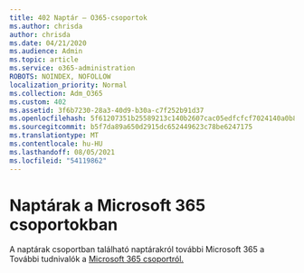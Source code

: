 ```yaml
---
title: 402 Naptár – O365-csoportok
ms.author: chrisda
author: chrisda
ms.date: 04/21/2020
ms.audience: Admin
ms.topic: article
ms.service: o365-administration
ROBOTS: NOINDEX, NOFOLLOW
localization_priority: Normal
ms.collection: Adm_O365
ms.custom: 402
ms.assetid: 3f6b7230-28a3-40d9-b30a-c7f252b91d37
ms.openlocfilehash: 5f61207351b25589213c140b2607cac05edfcfcf7024140a0b8e0619f5a32051
ms.sourcegitcommit: b5f7da89a650d2915dc652449623c78be6247175
ms.translationtype: MT
ms.contentlocale: hu-HU
ms.lasthandoff: 08/05/2021
ms.locfileid: "54119862"
---
```

# <a name="calenders-in-microsoft-365-groups"></a>Naptárak a Microsoft 365 csoportokban

A naptárak csoportban található naptárakról további Microsoft 365 a További tudnivalók a [Microsoft 365 csoportról.](https://support.office.com/article/b565caa1-5c40-40ef-9915-60fdb2d97fa2.aspx)
